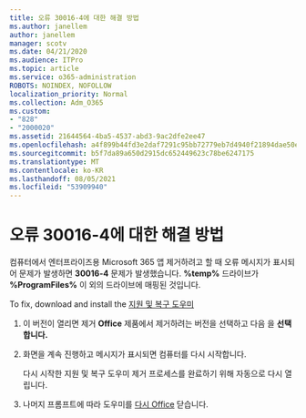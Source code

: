 ```yaml
---
title: 오류 30016-4에 대한 해결 방법
ms.author: janellem
author: janellem
manager: scotv
ms.date: 04/21/2020
ms.audience: ITPro
ms.topic: article
ms.service: o365-administration
ROBOTS: NOINDEX, NOFOLLOW
localization_priority: Normal
ms.collection: Adm_O365
ms.custom:
- "828"
- "2000020"
ms.assetid: 21644564-4ba5-4537-abd3-9ac2dfe2ee47
ms.openlocfilehash: a4f899b44fd3e2daf7291c95bb72779eb7d4940f21894dae50e7f3a82c6b3ab5
ms.sourcegitcommit: b5f7da89a650d2915dc652449623c78be6247175
ms.translationtype: MT
ms.contentlocale: ko-KR
ms.lasthandoff: 08/05/2021
ms.locfileid: "53909940"
---
```

# <a name="solutions-for-error-30016-4"></a>오류 30016-4에 대한 해결 방법

컴퓨터에서 엔터프라이즈용 Microsoft 365 앱 제거하려고 할 때 오류 메시지가 표시되어 문제가 발생하면 **30016-4** 문제가 발생했습니다. **%temp%** 드라이브가 **%ProgramFiles%** 이 외의 드라이브에 매핑된 것입니다.
  
To fix, download and install the [지원 및 복구 도우미](https://aka.ms/SARA-OfficeUninstall-Alchemy)
  
1. 이 버전이 열리면 제거 **Office** 제품에서 제거하려는 버전을 선택하고 다음 을 **선택합니다.**

2. 화면을 계속 진행하고 메시지가 표시되면 컴퓨터를 다시 시작합니다.

    다시 시작한 지원 및 복구 도우미 제거 프로세스를 완료하기 위해 자동으로 다시 열립니다.

3. 나머지 프롬프트에 따라 도우미를 [다시 Office](https://portal.office.com/OLS/MySoftware.aspx) 닫습니다.
